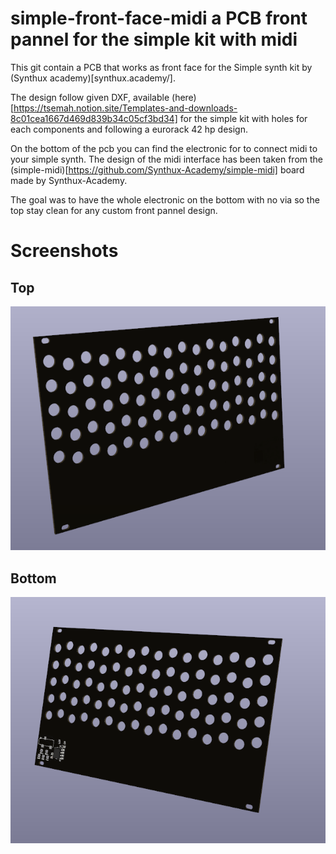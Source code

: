 # simple-front-face-midi a PCB front pannel for the simple kit with midi

This git contain a PCB that works as front face for the Simple synth kit by (Synthux academy)[synthux.academy/].

The design follow given DXF, available (here)[https://tsemah.notion.site/Templates-and-downloads-8c01cea1667d469d839b34c05cf3bd34] for the simple kit with holes for each components and following a eurorack 42 hp design.

On the bottom of the pcb you can find the electronic for to connect midi to your simple synth. The design of the midi interface has been taken from the (simple-midi)[https://github.com/Synthux-Academy/simple-midi] board made by Synthux-Academy.

The goal was to have the whole electronic on the bottom with no via so the top stay clean for any custom front pannel design.



# Screenshots

## Top
![simple-front-face-midi top](docs/PCB_Top.png)

## Bottom
![simple-front-face-midi bottom](docs/PCB_Bottom.png)
